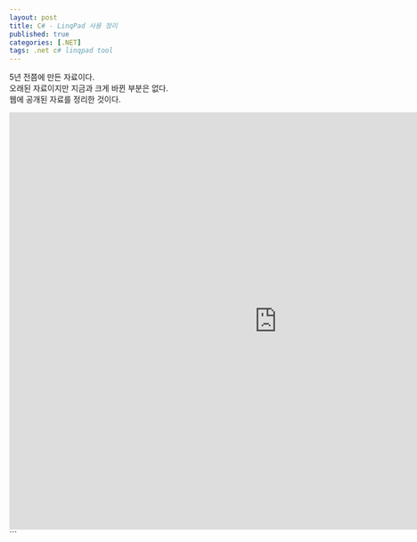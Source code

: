 ```yaml
---
layout: post
title: C# - LinqPad 사용 정리
published: true
categories: [.NET]
tags: .net c# linqpad tool
---  
```

5년 전쯤에 만든 자료이다.  
오래된 자료이지만 지금과 크게 바뀐 부분은 없다.  
웹에 공개된 자료를 정리한 것이다.  
   
<iframe src="https://docs.google.com/presentation/d/e/2PACX-1vSnDN8Z88d_IrYubbKCFwLj5M48foxY2DjXYS6J4cTuaKSWPBOuW57HA8frj98B9vBwdaNrifev9TI4/embed?start=false&loop=false&delayms=3000" frameborder="0" width="960" height="749" allowfullscreen="true" mozallowfullscreen="true" webkitallowfullscreen="true"></iframe>  
```  
   
